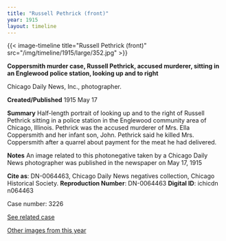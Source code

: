 ```yaml
---
title: "Russell Pethrick (front)"
year: 1915
layout: timeline
---
```


{{< image-timeline title="Russell Pethrick (front)" src="/img/timeline/1915/large/352.jpg" >}}


__**Coppersmith murder case, Russell Pethrick, accused murderer, sitting in an Englewood police station, looking up and to right**__

Chicago Daily News, Inc., photographer.

**Created/Published**
1915 May 17

**Summary**
Half-length portrait of looking up and to the right of Russell Pethrick sitting in a police station in the Englewood community area of Chicago, Illinois. Pethrick was the accused murderer of Mrs. Ella Coppersmith and her infant son, John. Pethrick said he killed Mrs. Coppersmith after a quarrel about payment for the meat he had delivered.

**Notes**
An image related to this photonegative taken by a Chicago Daily News photographer was published in the newspaper on May 17, 1915

__Cite as__: DN-0064463, Chicago Daily News negatives collection, Chicago Historical Society.
__Reproduction Number__: DN-0064463
__Digital ID__: ichicdn n064463

Case number: 3226

[See related case](/database/3169/)

[Other images from this year](/historical/timeline/1915)